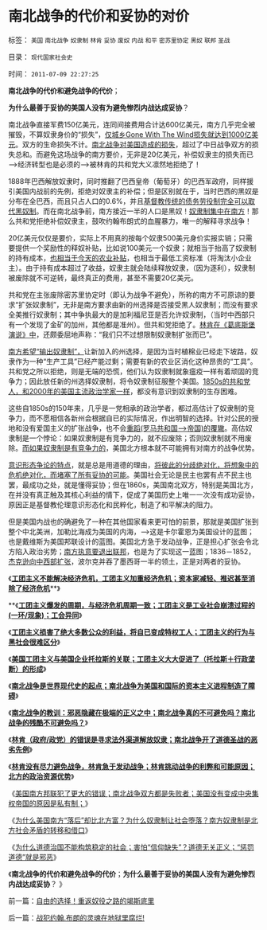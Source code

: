 # 南北战争的代价和妥协的对价

标签： `美国` `南北战争` `奴隶制` `林肯` `妥协` `废奴` `内战` `和平` `密苏里协定` `黑奴` `联邦` `圣战` 

目录： `现代国家社会史`

时间： `2011-07-09 22:27:25`

**南北战争的代价和避免战争的代价**；

**为什么最善于妥协的美国人没有为避免惨烈内战达成妥协**？

南北战争直接军费150亿美元，连同间接费用合计达600亿美元，南方几乎完全被摧毁，不算奴隶身价的“损失”，[仅城乡Gone With The Wind损失就达到1000亿美元](../../../2011/5/7/乱世佳人灰飞烟灭；批评林肯不是否定伟人.md)。双方的生命损失不计。[南北战争对美国造成的损失](../../../2011/4/2/国际法不相信眼泪，主权无弱者.md)，超过了中日战争双方的损失总和。而避免这场战争的南方要价，无非是20亿美元，补偿奴隶主的损失而已——>经济转型也是必须的——>被林肯的共和党大义凛然地拒绝了！

1888年巴西解放奴隶时，同时推翻了巴西皇帝（葡萄牙）的巴西军政府，同样援引美国内战前的先例，拒绝对奴隶主的补偿；但是区别就在于，当时巴西的黑奴是分布在全巴西，而且只占人口的0.6%，并且[基督教传统的债务劳役制完全可以取代黑奴制](../../../2011/3/10/圈地运动和农民工.md)。而在南北战争前，南方接近一半的人口是黑奴！[奴隶制集中在南方](../../../2011/5/23/为什么美国南方会形成黑奴植棉业？.md)！那么共和党拒绝补偿奴隶主，鼓吹约翰布朗式的血腥暴力，唯一的解释寻求战争！

20亿美元仅仅是要价，实际上不用真的按每个奴隶500美元身价实报实销；只需要提供一个奖励性的释奴补贴，比如说100美元一个奴隶；就相当于抬高了奴隶制的持有成本，[也相当于今天的农业补贴](../../../2011/3/18/美国土地的私有化过程和农业补贴.md)，也相当于最低工资标准（将淘汰小企业主）。由于持有成本超过了收益，奴隶主就会陆续释放奴隶，（因为逐利），奴隶制被废除就不可逆转，最终真正的费用，甚至不需要20亿美元。

共和党在主张废除密苏里协定时（即认为战争不避免），所称的南方不可原谅的要求“扩张奴隶制”，无非是南方要求由新的州选择是否接受黑人奴隶制；而没有要求全美推行奴隶制；其中争执最大的是加利福尼亚是否允许奴隶制，（当时中西部只有一个发现了金矿的加州，其他都是准州）。但共和党拒绝了。[林肯在《葛底斯堡演说》中](../../../2011/5/13/美国首任首席大法官是法盲.md)，还颇委屈地声称：“我们只不过想限制奴隶制扩张而已”。

[南方希望“输出奴隶制”，](../../../2011/5/7/南北战争的原因不是奴隶制.md)让新加入的州选择，是因为当时植棉业已经走下坡路，奴隶作为一种“生产工具”已经产能过剩；需要有新的农业区消化这种昂贵的“工具”。共和党之所以拒绝，则是无端的恐慌，他们认为奴隶制就象瘟疫一样有着顽固的竞争力；因此放任新的州选择奴隶制，将令奴隶制征服整个美国。[1850s的共和党人，和2000年的美国主流政治学家一样](../../../2011/3/29/美国奴隶制和南北战争.md)，都没有意识到奴隶制的生存困难。

这些自1850s的150年来，几乎是一党相承的政治学者，都过高估计了奴隶制的竞争力，而不愿相信各新州会根据自已的实际情况，作出明智的选择。针对公民的授地和没有爱国主义的扩张战争，也不会[重蹈(罗马共和国——>帝国)的覆辙](../../../2010/6/3/罗马元老院富豪和中产者阶层.md)。高估奴隶制是一个悖论：如果奴隶制是有竞争力的，就不应废除；否则奴隶制就不用废除。[而如果奴隶制是有竞争力的](http://darthvad.blog.sohu.com/161220119.html)，美国北方根本就不可能拥有对南方的战争优势。

[意识形态争论的特点](../../../2009/8/22/刀笔吏之史诗与史实.md)，就是总是用道德的理由，[将彼此的分歧绝对化，将想象中的危机绝对化，而堵塞了所有妥协的可能](../../../2009/11/18/绝对的真理之大尾巴狼定律.md)。美国社会无论是民主也罢有点不民主也罢，最成功之处，就是懂得妥协；但在1860s，美国南北双方，特别是美国北方，在并没有真正触及其核心利益的情下，促成了美国历史上唯一一次没有成功妥协，原因正是基督教伦理意识形态化和民粹化，制造了和平解决的阻力。

但是美国内战也的确避免了一种在其他国家看来更可怕的前景，那就是美国扩张到整个中北美洲，加勒比海成为美国的内海，——>这是卡尔霍恩为美国设计的蓝图；也是戴维斯为美国邦联设计的蓝图。美国北方急于发动战争，正是担心扩张会令北方陷入政治劣势；[南方执意要退出联邦](../../../2011/3/30/人道主义“政治正确”和不正确的殖民主义.md)，也是为了实现这一蓝图；1836－1852，[杰克逊向中西部扩张](../../../2011/5/20/美国总统搞腐败很困难；“党父”杰克逊总统.md)，波尔克并吞了墨西哥一半的领土，正是对两者的妥协。

《[**工团主义不能解决经济危机，工团主义加重经济危机；资本家减轻、推迟甚至消除了经济危机**](../../../2011/7/5/民主是消费者的钞票买出来的；乳业实播《通往奴役之路》.md)**》

**《[**工团主义爆发的周期，与经济危机周期一致；工团主义是工业社会崩溃过程的(一环/现象)；工会异同**](../../../2011/7/5/工团主义是工业社会崩溃的环节及工会；.md)》

《[**工团主义损害了绝大多数公众的利益，将自已变成特权工人；工团主义的行为与黑社会很难区分**](../../../2011/7/5/工业时代残存的小农意识与黑社会很难区分.md)》

《[**美国工团主义与美国企业托拉斯的关联；工团主义大大促进了（托拉斯＋行政垄断）的形成**](../../../2011/7/6/美国工团主义造就垄断以后《反托拉斯法》.md)》

《[**南北战争是世界现代史的起点；南北战争为美国和国际的资本主义进程制造了障碍**](../../../2011/7/6/南北战争是世界现代史的起点.md)》

《[**南北战争的教训：邪恶隐藏在极端的正义之中；南北战争真的不可避免吗？南北战争的残酷不可避免吗？**](../../../2011/7/6/南北战争！邪恶隐藏在绝对的正义中!.md)》

《[**林肯（政府/政党）的错误是寻求法外渠道解放奴隶；南北战争开了道德圣战的恶劣先例**](../../../2011/7/7/南北战争揭开了现代道德圣战的潘多拉魔盒.md)》

《[**林肯没有尽力避免战争，林肯急于发动战争；林肯挑动战争的利弊和可能原因；北方的政治资源优势**](../../../2011/7/7/林肯没有尽力避免战争，林肯急于发动战争的利弊和原因.md)》

《[美国南方邦联犯了更大的错误；南北战争双方都是失败者；美国没有变成中央集权帝国的原因是私有制；](../../../2011/7/7/南北战争双方都是失败者；战争没有绝对必要性.md)》

《[为什么美国南方“落后”却比北方富？为什么奴隶制让社会堕落？南方奴隶制是北方社会矛盾的转移和借口](../../../2011/7/8/南方奴隶制是北方社会矛盾的转移和道德借口.md)》

《[为什么道德治国不能构筑稳定的社会；害怕“信仰缺失”？道德无关正义；“惩罚道德”就是邪恶](../../../2011/7/8/南北战争无关正义；“惩罚道德”就是邪恶.md)》

《**南北战争的代价和避免战争的代价**；**为什么最善于妥协的美国人没有为避免惨烈内战达成妥协**？ 》



前一篇：[自由的选择！重返奴役之路的竭斯底里](../../../2011/7/9/自由的选择！重返奴役之路的竭斯底里.md)

后一篇：[战犯约翰.布朗的灵魂在地狱里腐烂!](../../../2011/7/9/战犯约翰.布朗的灵魂在地狱里腐烂!.md)